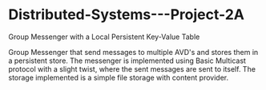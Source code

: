 # Distributed-Systems---Project-2A
Group Messenger with a Local Persistent Key-Value Table

Group Messenger that send messages to multiple AVD's and stores them in a persistent store.
The messenger is implemented using Basic Multicast protocol with a slight twist, where the sent messages are sent to itself.
The storage implemented is a simple file storage with content provider.
